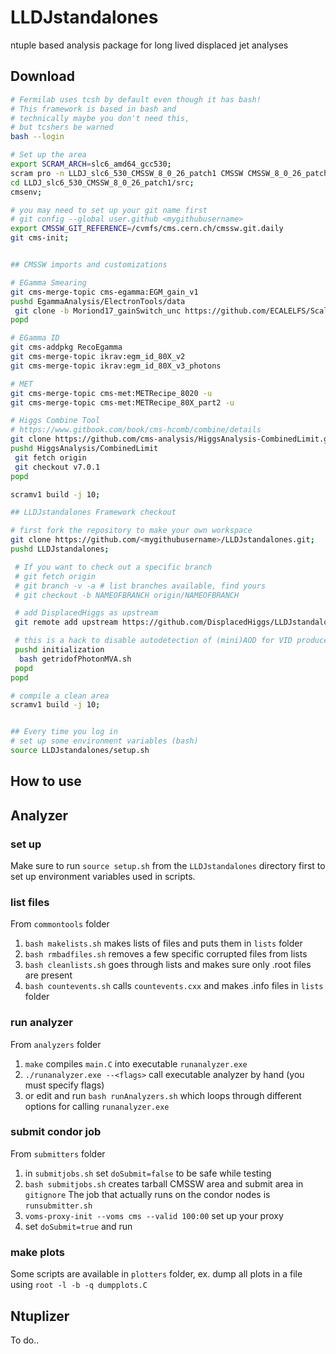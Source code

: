 # LLDJstandalones
ntuple based analysis package for long lived displaced jet analyses

## Download

```bash
# Fermilab uses tcsh by default even though it has bash! 
# This framework is based in bash and
# technically maybe you don't need this,
# but tcshers be warned
bash --login

# Set up the area
export SCRAM_ARCH=slc6_amd64_gcc530;
scram pro -n LLDJ_slc6_530_CMSSW_8_0_26_patch1 CMSSW CMSSW_8_0_26_patch1;
cd LLDJ_slc6_530_CMSSW_8_0_26_patch1/src;
cmsenv;

# you may need to set up your git name first
# git config --global user.github <mygithubusername>
export CMSSW_GIT_REFERENCE=/cvmfs/cms.cern.ch/cmssw.git.daily
git cms-init;


## CMSSW imports and customizations

# EGamma Smearing
git cms-merge-topic cms-egamma:EGM_gain_v1
pushd EgammaAnalysis/ElectronTools/data
 git clone -b Moriond17_gainSwitch_unc https://github.com/ECALELFS/ScalesSmearings.git
popd

# EGamma ID
git cms-addpkg RecoEgamma
git cms-merge-topic ikrav:egm_id_80X_v2
git cms-merge-topic ikrav:egm_id_80X_v3_photons

# MET
git cms-merge-topic cms-met:METRecipe_8020 -u
git cms-merge-topic cms-met:METRecipe_80X_part2 -u

# Higgs Combine Tool
# https://www.gitbook.com/book/cms-hcomb/combine/details
git clone https://github.com/cms-analysis/HiggsAnalysis-CombinedLimit.git HiggsAnalysis/CombinedLimit
pushd HiggsAnalysis/CombinedLimit
 git fetch origin
 git checkout v7.0.1
popd

scramv1 build -j 10;

## LLDJstandalones Framework checkout

# first fork the repository to make your own workspace
git clone https://github.com/<mygithubusername>/LLDJstandalones.git;
pushd LLDJstandalones;

 # If you want to check out a specific branch
 # git fetch origin
 # git branch -v -a # list branches available, find yours
 # git checkout -b NAMEOFBRANCH origin/NAMEOFBRANCH 

 # add DisplacedHiggs as upstream
 git remote add upstream https://github.com/DisplacedHiggs/LLDJstandalones.git

 # this is a hack to disable autodetection of (mini)AOD for VID producers
 pushd initialization
  bash getridofPhotonMVA.sh
 popd
popd

# compile a clean area
scramv1 build -j 10;


## Every time you log in
# set up some environment variables (bash)
source LLDJstandalones/setup.sh
```

## How to use

## Analyzer
### set up
Make sure to run `source setup.sh` from the `LLDJstandalones` directory first to set up environment variables used in scripts.

### list files
From `commontools` folder
1. `bash makelists.sh` makes lists of files and puts them in `lists` folder
2. `bash rmbadfiles.sh` removes a few specific corrupted files from lists
3. `bash cleanlists.sh` goes through lists and makes sure only .root files are present
4. `bash countevents.sh` calls `countevents.cxx` and makes .info files in `lists` folder

### run analyzer
From `analyzers` folder
1. `make` compiles `main.C` into executable `runanalyzer.exe` 
2. `./runanalyzer.exe --<flags>` call executable analyzer by hand (you must specify flags)
3. or edit and run `bash runAnalyzers.sh` which loops through different options for calling `runanalyzer.exe`

### submit condor job
From `submitters` folder
1. in `submitjobs.sh` set `doSubmit=false` to be safe while testing
2. `bash submitjobs.sh` creates tarball CMSSW area and submit area in `gitignore`
The job that actually runs on the condor nodes is `runsubmitter.sh`
3. `voms-proxy-init --voms cms --valid 100:00` set up your proxy
4. set `doSubmit=true` and run 

### make plots
Some scripts are available in `plotters` folder, ex. dump all plots in a file using `root -l -b -q dumpplots.C`


## Ntuplizer
To do..

